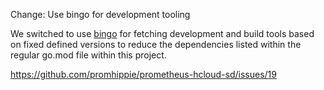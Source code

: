 Change: Use bingo for development tooling

We switched to use [bingo](github.com/bwplotka/bingo) for fetching development
and build tools based on fixed defined versions to reduce the dependencies
listed within the regular go.mod file within this project.

https://github.com/promhippie/prometheus-hcloud-sd/issues/19
